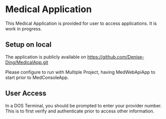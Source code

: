 # Medical Application
This Medical Application is provided for user to access applications.
It is work in progress.

## Setup on local
The application is publicly available on https://github.com/Denise-Ding/MedicalApp.git

Please configure to run with Multiple Project, having MedWebApiApp to start prior to MedConsoleApp.

## User Access
In a DOS Terminal, you should be prompted to enter your provider number. <br/>
This is to first verify and authenticate prior to access other information.

